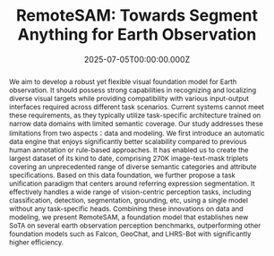 ---
title: "RemoteSAM: Towards Segment Anything for Earth Observation"
publication_types:
  - "1" 
authors:
  - Liang Yao
  - Fan Liu
  - Delong Chen
  - Chuanyi Zhang
  - Yijun Wang
  - Ziyun Chen
  - Wei Xu
  - Shimin Di
  - Yuhui Zheng

publication: ACM International Conference on Multimedia
publication_short: "ACM MM 2025"

# url_pdf: publication/ACM-MM-2025-remotesam/remotesam.pdf

abstract: We aim to develop a robust yet flexible visual foundation model for Earth observation. It should possess strong capabilities in recognizing and localizing diverse visual targets while providing compatibility with various input-output interfaces required across different task scenarios. Current systems cannot meet these requirements, as they typically utilize task-specific architecture trained on narrow data domains with limited semantic coverage. Our study addresses these limitations from two aspects：data and modeling. We first introduce an automatic data engine that enjoys significantly better scalability compared to previous human annotation or rule-based approaches. It has enabled us to create the largest dataset of its kind to date, comprising 270K image-text-mask triplets covering an unprecedented range of diverse semantic categories and attribute specifications. Based on this data foundation, we further propose a task unification paradigm that centers around referring expression segmentation. It effectively handles a wide range of vision-centric perception tasks, including classification, detection, segmentation, grounding, etc, using a single model without any task-specific heads. Combining these innovations on data and modeling, we present RemoteSAM, a foundation model that establishes new SoTA on several earth observation perception benchmarks, outperforming other foundation models such as Falcon, GeoChat, and LHRS-Bot with significantly higher efficiency.

draft: false
featured: true
tags:
  - Remote Sensing
  - Visual Foundation Model

image:
  filename: featured.jpg
  focal_point: Smart
  preview_only: false
  caption: The overview of RemoteSAM
  alt_text: RemoteSAM Architecture


date: 2025-07-05T00:00:00.000Z

---
